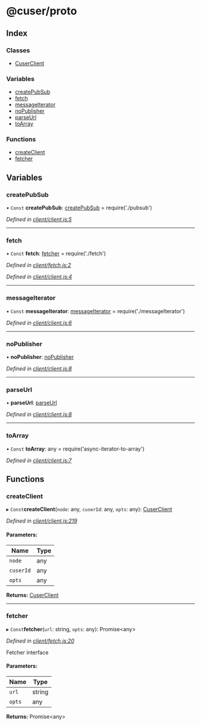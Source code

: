 # @cuser/proto

## Index

### Classes

* [CuserClient](classes/cuserclient.md)

### Variables

* [createPubSub](globals.md#createpubsub)
* [fetch](globals.md#fetch)
* [messageIterator](globals.md#messageiterator)
* [noPublisher](globals.md#nopublisher)
* [parseUrl](globals.md#parseurl)
* [toArray](globals.md#toarray)

### Functions

* [createClient](globals.md#createclient)
* [fetcher](globals.md#fetcher)

## Variables

### createPubSub

• `Const` **createPubSub**: [createPubSub](globals.md#createpubsub) = require('./pubsub')

*Defined in [client/client.js:5](https://github.com/rubeniskov/cuser/blob/32a47bf/packages/client/client.js#L5)*

___

### fetch

• `Const` **fetch**: [fetcher](globals.md#fetcher) = require('./fetch')

*Defined in [client/fetch.js:2](https://github.com/rubeniskov/cuser/blob/32a47bf/packages/client/fetch.js#L2)*

*Defined in [client/client.js:4](https://github.com/rubeniskov/cuser/blob/32a47bf/packages/client/client.js#L4)*

___

### messageIterator

• `Const` **messageIterator**: [messageIterator](globals.md#messageiterator) = require('./messageIterator')

*Defined in [client/client.js:6](https://github.com/rubeniskov/cuser/blob/32a47bf/packages/client/client.js#L6)*

___

### noPublisher

•  **noPublisher**: [noPublisher](globals.md#nopublisher)

*Defined in [client/client.js:8](https://github.com/rubeniskov/cuser/blob/32a47bf/packages/client/client.js#L8)*

___

### parseUrl

•  **parseUrl**: [parseUrl](globals.md#parseurl)

*Defined in [client/client.js:8](https://github.com/rubeniskov/cuser/blob/32a47bf/packages/client/client.js#L8)*

___

### toArray

• `Const` **toArray**: any = require('async-iterator-to-array')

*Defined in [client/client.js:7](https://github.com/rubeniskov/cuser/blob/32a47bf/packages/client/client.js#L7)*

## Functions

### createClient

▸ `Const`**createClient**(`node`: any, `cuserId`: any, `opts`: any): [CuserClient](classes/cuserclient.md)

*Defined in [client/client.js:219](https://github.com/rubeniskov/cuser/blob/32a47bf/packages/client/client.js#L219)*

#### Parameters:

Name | Type |
------ | ------ |
`node` | any |
`cuserId` | any |
`opts` | any |

**Returns:** [CuserClient](classes/cuserclient.md)

___

### fetcher

▸ `Const`**fetcher**(`url`: string, `opts`: any): Promise\<any>

*Defined in [client/fetch.js:20](https://github.com/rubeniskov/cuser/blob/32a47bf/packages/client/fetch.js#L20)*

Fetcher interface

#### Parameters:

Name | Type |
------ | ------ |
`url` | string |
`opts` | any |

**Returns:** Promise\<any>
